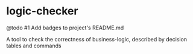 # logic-checker

@todo #1 Add badges to project's README.md

A tool to check the correctness of business-logic, described by decision tables and commands
